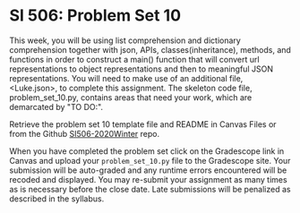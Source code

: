 # SI 506: Problem Set 10
This week, you will be using list comprehension and dictionary comprehension together with json, APIs, classes(inheritance), methods, and functions in order to construct a main() function that will convert url representations to object representations and then to meaningful JSON representations. You will need to make use of an additional file, <Luke.json>, to complete this assignment. The skeleton code file, problem_set_10.py, contains areas that need your work, which are demarcated by "TO DO:".

Retrieve the problem set 10 template file and README in Canvas Files or from the Github
[SI506-2020Winter](https://github.com/umsi-arwhyte/SI506-2020Winter/tree/master/code/problem_set_10)
repo.

When you have completed the problem set click on the Gradescope link in Canvas and upload your
`problem_set_10.py` file to the Gradescope site.  Your submission will be auto-graded and any runtime
errors encountered will be recoded and displayed.  You may re-submit your assignment as many
times as is necessary before the close date.  Late submissions will be penalized as described
in the syllabus.
